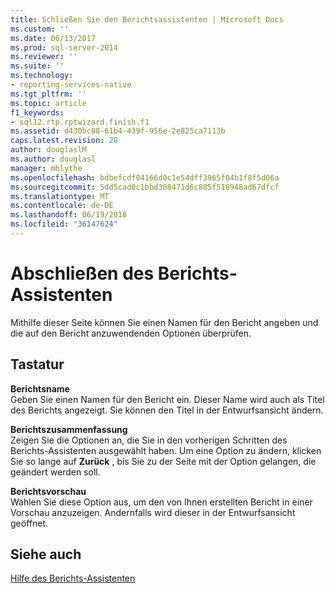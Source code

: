 ```yaml
---
title: Schließen Sie den Berichtsassistenten | Microsoft Docs
ms.custom: ''
ms.date: 06/13/2017
ms.prod: sql-server-2014
ms.reviewer: ''
ms.suite: ''
ms.technology:
- reporting-services-native
ms.tgt_pltfrm: ''
ms.topic: article
f1_keywords:
- sql12.rtp.rptwizard.finish.f1
ms.assetid: d430bc08-61b4-439f-956e-2e825ca7113b
caps.latest.revision: 28
author: douglaslM
ms.author: douglasl
manager: mblythe
ms.openlocfilehash: bdbefcdf04166d0c1e54dff3965f04b1f8f5d06a
ms.sourcegitcommit: 5dd5cad0c1bbd308471d6c885f516948ad67dfcf
ms.translationtype: MT
ms.contentlocale: de-DE
ms.lasthandoff: 06/19/2018
ms.locfileid: "36147624"
---
```

# <a name="complete-the-report-wizard"></a>Abschließen des Berichts-Assistenten
  Mithilfe dieser Seite können Sie einen Namen für den Bericht angeben und die auf den Bericht anzuwendenden Optionen überprüfen.  
  
## <a name="options"></a>Tastatur  
 **Berichtsname**  
 Geben Sie einen Namen für den Bericht ein. Dieser Name wird auch als Titel des Berichts angezeigt. Sie können den Titel in der Entwurfsansicht ändern.  
  
 **Berichtszusammenfassung**  
 Zeigen Sie die Optionen an, die Sie in den vorherigen Schritten des Berichts-Assistenten ausgewählt haben. Um eine Option zu ändern, klicken Sie so lange auf **Zurück** , bis Sie zu der Seite mit der Option gelangen, die geändert werden soll.  
  
 **Berichtsvorschau**  
 Wählen Sie diese Option aus, um den von Ihnen erstellten Bericht in einer Vorschau anzuzeigen. Andernfalls wird dieser in der Entwurfsansicht geöffnet.  
  
## <a name="see-also"></a>Siehe auch  
 [Hilfe des Berichts-Assistenten](../../2014/reporting-services/report-wizard-help.md)  
  
  